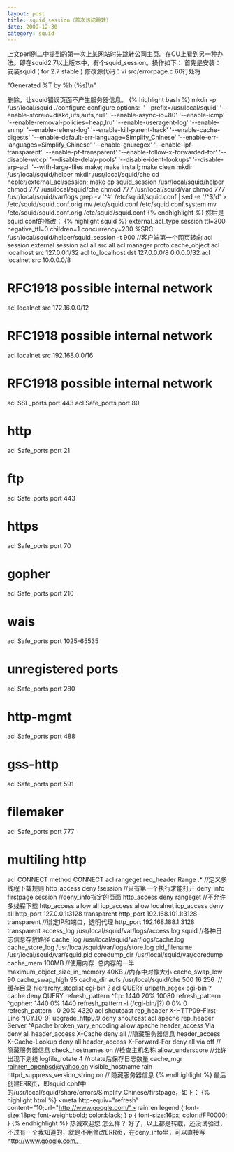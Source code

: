 ```yaml
---
layout: post
title: squid_session（首次访问跳转）
date: 2009-12-30
category: squid
---
```


上文perl例二中提到的第一次上某网站时先跳转公司主页。在CU上看到另一种办法。即在squid2.7以上版本中，有个squid_session。操作如下：
首先是安装：
安装squid ( for 2.7 stable )
修改源代码：vi src/errorpage.c 60行处将

"Generated %T by %h (%s)\n"

删除，让squid错误页面不产生服务器信息。
{% highlight bash %}
mkdir -p /usr/local/squid
./configure
configure options:  '--prefix=/usr/local/squid'
'--enable-storeio=diskd,ufs,aufs,null' '--enable-async-io=80'
'--enable-icmp' '--enable-removal-policies=heap,lru'
'--enable-useragent-log' '--enable-snmp' '--enable-referer-log'
'--enable-kill-parent-hack' '--enable-cache-digests'
'--enable-default-err-language=Simplify_Chinese'
'--enable-err-languages=Simplify_Chinese' '--enable-gnuregex'
'--enable-ipf-transparent' '--enable-pf-transparent'
'--enable-follow-x-forwarded-for' '--disable-wccp'
'--disable-delay-pools' '--disable-ident-lookups'
'--disable-arp-acl' '--with-large-files
make; make install; make clean
mkdir /usr/local/squid/helper
mkdir /usr/local/squid/che
cd hepler/external_acl/session; make
cp squid_session /usr/local/squid/helper
chmod 777 /usr/local/squid/che
chmod 777 /usr/local/squid/var
chmod 777 /usr/local/squid/var/logs
grep -v '^#' /etc/squid/squid.conf | sed -e '/^$/d' > /etc/squid/squid.conf.orig
mv /etc/squid.conf /etc/squid.conf.system
mv /etc/squid/squid.conf.orig /etc/squid/squid.conf
{% endhighlight %}
然后是squid.conf的修改：
{% highlight squid %}
external_acl_type session ttl=300 negative_ttl=0 children=1
concurrency=200 %SRC /usr/local/squid/helper/squid_session -t 900
//客户端第一个网页转向
acl session external session
acl all src all
acl manager proto cache_object
acl localhost src 127.0.0.1/32
acl to_localhost dst 127.0.0.0/8 0.0.0.0/32
acl localnet src 10.0.0.0/8
# RFC1918 possible internal network
acl localnet src 172.16.0.0/12
# RFC1918 possible internal network
acl localnet src 192.168.0.0/16
# RFC1918 possible internal network
acl SSL_ports port 443
acl Safe_ports port 80
# http
acl Safe_ports port 21
# ftp
acl Safe_ports port 443
# https
acl Safe_ports port 70
# gopher
acl Safe_ports port 210
# wais
acl Safe_ports port 1025-65535
# unregistered ports
acl Safe_ports port 280
# http-mgmt
acl Safe_ports port 488
# gss-http
acl Safe_ports port 591
# filemaker
acl Safe_ports port 777
# multiling http
acl CONNECT method CONNECT
acl rangeget req_header Range .*
//定义多线程下载规则
http_access deny !session
//只有第一个执行才能打开
deny_info firstpage session
//deny_info指定的页面
http_access deny rangeget
//不允许多线程下载
http_access allow all
icp_access allow localnet
icp_access deny all
http_port 127.0.0.1:3128 transparent
http_port 192.168.101.1:3128 transparent
//绑定IP和端口，透明代理
http_port 192.168.188.1:3128 transparent
access_log /usr/local/squid/var/logs/access.log squid
//各种日志信息存放路径
cache_log /usr/local/squid/var/logs/cache.log
cache_store_log /usr/local/squid/var/logs/store.log
pid_filename /usr/local/squid/var/squid.pid
coredump_dir /usr/local/squid/var/coredump
cache_mem 100MB
//使用内存  总内存的一半
maximum_object_size_in_memory 40KB
//内存中对像大小
cache_swap_low 90
cache_swap_high 95
cache_dir aufs /usr/local/squid/che 500 16
256  //缓存目录
hierarchy_stoplist cgi-bin ?
acl QUERY urlpath_regex cgi-bin ?
cache deny QUERY
refresh_pattern ^ftp: 1440 20% 10080
refresh_pattern ^gopher: 1440 0% 1440
refresh_pattern -i (/cgi-bin/|?) 0 0% 0
refresh_pattern . 0 20% 4320
acl shoutcast rep_header X-HTTP09-First-Line ^ICY.[0-9]
upgrade_http0.9 deny shoutcast
acl apache rep_header Server ^Apache
broken_vary_encoding allow apache
header_access Via deny all
header_access X-Cache deny all
//隐藏服务器信息
header_access X-Cache-Lookup deny all
header_access X-Forward-For deny all
via off
// 隐藏服务器信息
check_hostnames on
//检查主机名称
allow_underscore
//允许出现下划线
logfile_rotate 4
//rotate后保存日志数量
cache_mgr rainren_openbsd@yahoo.cn
visible_hostname rain
httpd_suppress_version_string on
// 隐藏服务器信息
{% endhighlight %}
最后创建ERR页，即squid.conf中的/usr/local/squid/share/errors/Simplify_Chinese/firstpage，如下：
{% highlight html %}
<meta http-equiv="refresh" content="10;url="http://www.google.com/">
<meta http-equiv="Content-Type" content="text/html;charset=gb2312" />
rainren
legend {
font-size:18px;
font-weight:bold;
color:black;
}
p {
font-size:16px;
color:#FF0000;
}
{% endhighlight %}
热诚欢迎您
怎么样？
好了，以上都是转载，还没试验过，不过有一个我知道的，就是不用修改ERR页，在deny_info里，可以直接写http://www.google.com。


